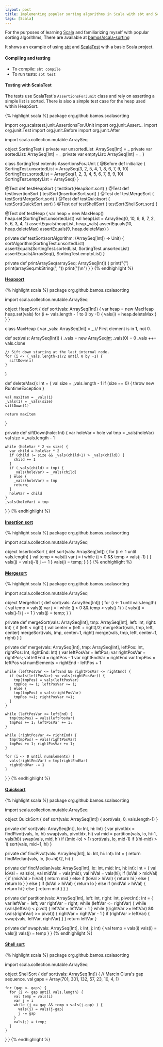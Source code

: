 ```yaml
---
layout: post
title: Implementing popular sorting algorithms in Scala with sbt and ScalaTest
tags: [Scala]
---
```


For the purposes of learning [Scala](http://www.scala-lang.org/)
and familiarizing myself with popular sorting algorithms,
There are available at
[bamos/scala-sorting](https://github.com/bamos/scala-sorting)

It shows an example of using [sbt](http://www.scala-sbt.org/)
and [ScalaTest](http://www.scalatest.org/) with a basic
Scala project.

#### Compiling and testing
+ To compile: `sbt compile`
+ To run tests: `sbt test`

#### Testing with ScalaTest
The tests use ScalaTest's `AssertionsForJunit` class
and rely on asserting a simple list is sorted.
There is also a simple test case for the heap used
within HeapSort.

{% highlight scala %}
package org.github.bamos.scalasorting

import org.scalatest.junit.AssertionsForJUnit
import org.junit.Assert._
import org.junit.Test
import org.junit.Before
import org.junit.After

import scala.collection.mutable.ArraySeq

object SortingTest {
  private var unsortedList: ArraySeq[Int] = _
  private var sortedList: ArraySeq[Int]   = _
  private var emptyList: ArraySeq[Int]    = _
}

class SortingTest extends AssertionsForJUnit {
  @Before def initialize {
    SortingTest.unsortedList = ArraySeq(3, 2, 5, 4, 1, 8, 6, 7, 9, 10)
    SortingTest.sortedList   = ArraySeq(1, 2, 3, 4, 5, 6, 7, 8, 9, 10)
    SortingTest.emptyList = ArraySeq()
  }

  @Test def testHeapSort      { testSort(HeapSort.sort) }
  @Test def testInsertionSort { testSort(InsertionSort.sort) }
  @Test def testMergeSort     { testSort(MergeSort.sort) }
  @Test def testQuicksort     { testSort(QuickSort.sort) }
  @Test def testShellSort     { testSort(ShellSort.sort) }

  @Test def testHeap {
    var heap = new MaxHeap()
    heap.set(SortingTest.unsortedList)
    val heapList = ArraySeq(0, 10, 9, 8, 7, 2, 5, 6, 3, 4, 1)
    assertEquals(heapList, heap._vals)
    assertEquals(10, heap.deleteMax)
    assertEquals(9, heap.deleteMax)
  }

  private def testSort(sortAlgorithm: (ArraySeq[Int]) => Unit) {
    sortAlgorithm(SortingTest.unsortedList)
    assertEquals(SortingTest.sortedList, SortingTest.unsortedList)
    assertEquals(ArraySeq(), SortingTest.emptyList)
  }

  private def printArraySeq(arraySeq: ArraySeq[Int]) {
    print("{")
    print(arraySeq.mkString(", "))
    print("}\n")
  }
}
{% endhighlight %}

#### [Heapsort](http://en.wikipedia.org/wiki/Heapsort)

{% highlight scala %}
package org.github.bamos.scalasorting

import scala.collection.mutable.ArraySeq

object HeapSort {
  def sort(vals: ArraySeq[Int]) {
    var heap = new MaxHeap
    heap.set(vals)
    for (i <- vals.length - 1 to 0 by -1) {
      vals(i) = heap.deleteMax
    }
  }
}

class MaxHeap {
  var _vals: ArraySeq[Int] = _ // First element is in 1, not 0.

  def set(vals: ArraySeq[Int]) {
    _vals = new ArraySeq[Int](1)
    _vals(0) = 0
    _vals ++= vals.clone

    // Sift down starting at the last internal node.
    for (i <- (_vals.length-1)/2 until 0 by -1) {
      siftDown(i)
    }
  }

  def deleteMax(): Int = {
    val size = _vals.length - 1
    if (size == 0) {
      throw new RuntimeException
    }

    val maxItem = _vals(1)
    _vals(1) = _vals(size)
    siftDown(1)

    return maxItem
  }

  private def siftDown(hole: Int) {
    var holeVar = hole
    val tmp = _vals(holeVar)
    val size = _vals.length - 1

    while (holeVar * 2 <= size) {
      var child = holeVar * 2
      if (child != size && _vals(child+1) > _vals(child)) {
        child += 1
      }
      if (_vals(child) > tmp) {
        _vals(holeVar) = _vals(child)
      } else {
        _vals(holeVar) = tmp
        return;
      }
      holeVar = child
    }
    _vals(holeVar) = tmp
  }
}
{% endhighlight %}

#### [Insertion sort](http://en.wikipedia.org/wiki/Insertion_sort)
{% highlight scala %}
package org.github.bamos.scalasorting

import scala.collection.mutable.ArraySeq

object InsertionSort {
  def sort(vals: ArraySeq[Int]) {
    for (i <- 1 until vals.length) {
      val temp = vals(i)
      var j = i
      while (j > 0 && temp < vals(j-1) ) {
        vals(j) = vals(j-1)
        j -= 1
      }
      vals(j) = temp;
    }
  }
}
{% endhighlight %}

#### [Mergesort](http://en.wikipedia.org/wiki/Merge_sort)
{% highlight scala %}
package org.github.bamos.scalasorting

import scala.collection.mutable.ArraySeq

object MergeSort {
  def sort(vals: ArraySeq[Int]) {
    for (i <- 1 until vals.length) {
      val temp = vals(i)
      var j = i
      while (j > 0 && temp < vals(j-1) ) {
        vals(j) = vals(j-1)
        j -= 1
      }
      vals(j) = temp;
    }
  }

  private def mergeSort(vals: ArraySeq[Int], tmp: ArraySeq[Int],
                        left: Int, right: Int) {
    if (left < right) {
      val center = (left + right)/2;
      mergeSort(vals, tmp, left, center)
      mergeSort(vals, tmp, center+1, right)
      merge(vals, tmp, left, center+1, right)
    }
  }

  private def merge(vals: ArraySeq[Int], tmp: ArraySeq[Int],
                    leftPos: Int, rightPos: Int, rightEnd: Int) {
    var leftPosVar = leftPos; var rightPosVar = rightPos;
    val leftEnd = rightPos - 1
    var rightEndVar = rightEnd
    var tmpPos = leftPos
    val numElements = rightEnd - leftPos + 1

    while (leftPosVar <= leftEnd && rightPosVar <= rightEnd) {
      if (vals(leftPosVar) <= vals(rightPosVar)) {
        tmp(tmpPos) = vals(leftPosVar)
        tmpPos += 1; leftPosVar += 1;
      } else {
        tmp(tmpPos) = vals(rightPosVar)
        tmpPos +=1; rightPosVar +=1;
      }
    }

    while (leftPosVar <= leftEnd) {
      tmp(tmpPos) = vals(leftPosVar)
      tmpPos += 1; leftPosVar += 1;
    }

    while (rightPosVar <= rightEnd) {
      tmp(tmpPos) = vals(rightPosVar)
      tmpPos += 1; rightPosVar += 1;
    }

    for (i <- 0 until numElements) {
      vals(rightEndVar) = tmp(rightEndVar)
      rightEndVar -= 1
    }
  }
}
{% endhighlight %}

#### [Quicksort](http://en.wikipedia.org/wiki/Quicksort)
{% highlight scala %}
package org.github.bamos.scalasorting

import scala.collection.mutable.ArraySeq

object QuickSort {
  def sort(vals: ArraySeq[Int]) {
    sort(vals, 0, vals.length-1) 
  }

  private def sort(vals: ArraySeq[Int], lo: Int, hi: Int) {
    var pivotIdx = findPivot(vals, lo, hi)
    swap(vals, pivotIdx, hi)
    val mid = partition(vals, lo, hi-1, vals(hi))
    swap(vals, mid, hi)
    if ((mid-lo) > 1) sort(vals,    lo, mid-1)
    if ((hi-mid) > 1) sort(vals, mid+1,    hi)
  }

  private def findPivot(vals: ArraySeq[Int], lo: Int, hi: Int): Int = {
    return findMedian(vals, lo, (lo+hi)/2, hi)
  }
  
  private def
  findMedian(vals: ArraySeq[Int], lo: Int, mid: Int, hi: Int): Int = {
    val loVal = vals(lo); val midVal = vals(mid); val hiVal = vals(hi);
    if (loVal > midVal) {
      if (midVal > hiVal) {
        return mid
      } else if (loVal > hiVal) {
        return hi
      } else {
        return lo
      }
    } else {
      if (loVal > hiVal) {
        return lo
      } else if (midVal > hiVal) {
        return hi
      } else {
        return mid
      }
    }
  }


  private def
  partition(vals: ArraySeq[Int], left: Int, right: Int, pivot:Int): Int = {
    var leftVar = left; var rightVar = right;
    while (leftVar <= rightVar) {
      while (vals(leftVar) < pivot) {
        leftVar = leftVar + 1
      }
      while ((rightVar >= leftVar) && (vals(rightVar) >= pivot)) {
        rightVar = rightVar - 1
      }
      if (rightVar > leftVar) {
        swap(vals, leftVar, rightVar)
      }
    }
    return leftVar
  }

  private def swap(vals: ArraySeq[Int], i: Int, j: Int) {
    val temp = vals(i)
    vals(i) = vals(j)
    vals(j) = temp
  }
}
{% endhighlight %}

#### [Shell sort](http://en.wikipedia.org/wiki/Shell_sort)
{% highlight scala %}
package org.github.bamos.scalasorting

import scala.collection.mutable.ArraySeq

object ShellSort {
  def sort(vals: ArraySeq[Int]) {
    // Marcin Ciura's gap sequence.
    val gaps = Array(701, 301, 132, 57, 23, 10, 4, 1)

    for (gap <- gaps) {
      for (i <- gap until vals.length) {
        val temp = vals(i)
        var j = i
        while (j >= gap && temp < vals(j-gap) ) {
          vals(j) = vals(j-gap)
          j -= gap
        }
        vals(j) = temp;
      }
    }
  }
}
{% endhighlight %}
